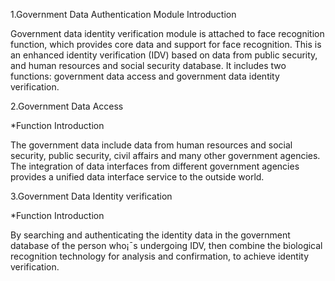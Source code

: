1.Government Data Authentication Module Introduction

  Government data identity verification module is attached to face recognition function, which provides core data and support for face recognition. This is an enhanced identity verification (IDV) based on data from public security, and human resources and social security database. It includes two functions: government data access and government data identity verification.

2.Government Data Access

*Function Introduction
	
  The government data include data from human resources and social security, public security, civil affairs and many other government agencies. The integration of data interfaces from different government agencies provides a unified data interface service to the outside world.

3.Government Data Identity verification

*Function Introduction
	
   By searching and authenticating the identity data in the government database of the person who¡¯s undergoing IDV, then combine the biological recognition technology for analysis and confirmation, to achieve identity verification.

